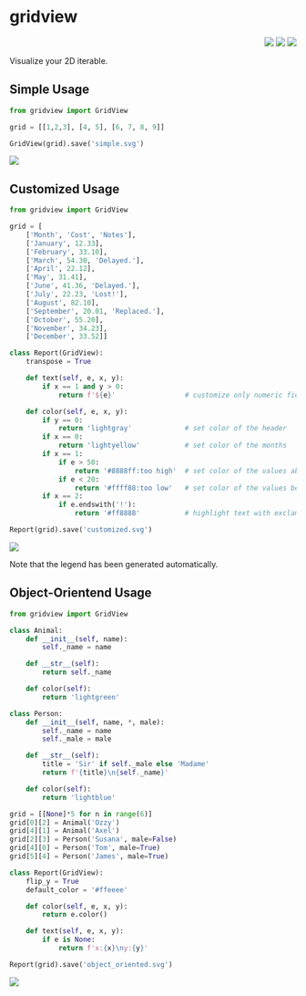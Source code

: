 # gridview

<p align="right">
<a href="https://gergelyk.github.io/python-gridview/"><img src="/assets/book.svg"/></a>
<a href="https://github.com/gergelyk/python-gridview"><img src="/assets/github.svg"/></a>
<a href="https://pypi.org/project/gridview/"><img src="/assets/package.svg"/></a>
</p>

Visualize your 2D iterable.

## Simple Usage

```python
from gridview import GridView

grid = [[1,2,3], [4, 5], [6, 7, 8, 9]]

GridView(grid).save('simple.svg')
```

![](https://gergelyk.github.io/python-gridview/simple.svg)

## Customized Usage

```python
from gridview import GridView

grid = [
    ['Month', 'Cost', 'Notes'],
    ['January', 12.33],
    ['February', 33.10],
    ['March', 54.30, 'Delayed.'],
    ['April', 22.12],
    ['May', 31.41],
    ['June', 41.36, 'Delayed.'],
    ['July', 22.23, 'Lost!'],
    ['August', 82.10],
    ['September', 20.01, 'Replaced.'],
    ['October', 55.20],
    ['November', 34.23],
    ['December', 33.52]]

class Report(GridView):
    transpose = True

    def text(self, e, x, y):
        if x == 1 and y > 0:
            return f'${e}'                 # customize only numeric fields

    def color(self, e, x, y):
        if y == 0:
            return 'lightgray'             # set color of the header
        if x == 0:
            return 'lightyellow'           # set color of the months
        if x == 1:
            if e > 50:
                return '#8888ff:too high'  # set color of the values above the limit
            if e < 20:
                return '#ffff88:too low'   # set color of the values below the limit
        if x == 2:
            if e.endswith('!'):
                return '#ff8888'           # highlight text with exclamation mark

Report(grid).save('customized.svg')
```

![](https://gergelyk.github.io/python-gridview/customized.svg)

Note that the legend has been generated automatically.

## Object-Orientend Usage

```python
from gridview import GridView

class Animal:
    def __init__(self, name):
        self._name = name

    def __str__(self):
        return self._name

    def color(self):
        return 'lightgreen'

class Person:
    def __init__(self, name, *, male):
        self._name = name
        self._male = male

    def __str__(self):
        title = 'Sir' if self._male else 'Madame'
        return f'{title}\n{self._name}'

    def color(self):
        return 'lightblue'

grid = [[None]*5 for n in range(6)]
grid[0][2] = Animal('Ozzy')
grid[4][1] = Animal('Axel')
grid[2][3] = Person('Susana', male=False)
grid[4][0] = Person('Tom', male=True)
grid[5][4] = Person('James', male=True)

class Report(GridView):
    flip_y = True
    default_color = '#ffeeee'

    def color(self, e, x, y):
        return e.color()

    def text(self, e, x, y):
        if e is None:
            return f'x:{x}\ny:{y}'

Report(grid).save('object_oriented.svg')
```

![](https://gergelyk.github.io/python-gridview/object_oriented.svg)
